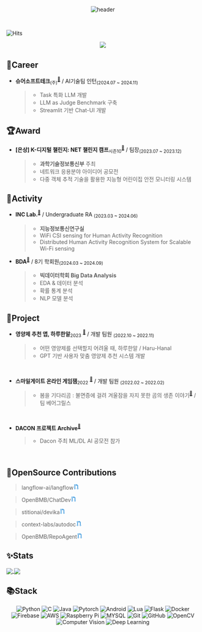 <!--  최상단 배너 (이름)  -->
<div align=center>

![header](https://capsule-render.vercel.app/api?type=waving&color=timeGradient&height=150&section=footer&text=Ryou%20InJae&fontSize=50&animation=scaleIn&fontAlignY=70&fontAlign=50&stroke=5550FF&strokeWidth=2&reversal=true)

<!-- hit 조회수 -->
<div align=left><br>
 
 ![Hits](https://hits.seeyoufarm.com/api/count/incr/badge.svg?url=https%3A%2F%2Fgithub.com%2Fsts07142&count_bg=%2379C83D&title_bg=%23555555&icon=github.svg&icon_color=%23E7E7E7&title=hits&edge_flat=false)
</div>

<!-- 포트폴리오  -->
<a href="https://www.notion.so/sts07142/_AI-_-c26b62bb5cea40c4b879ba64a82642b1">
        <img src="https://img.shields.io/badge/Portfolio-000000?style=for-the-badge&logo=notion&logoColor=white"> 
</a>


</div>

<!-- Career 정리 -->
## 💼Career

- **슈어소프트테크**<sub>(주)</sub><sup><a href="https://www.suresofttech.com/">🔗</a></sup> / AI기술팀 인턴<sub>(2024.07 ~ 2024.11)</sub>
  > * Task 특화 LLM 개발
  > * LLM as Judge Benchmark 구축
  > * Streamlit 기반 Chat-UI 개발

<!-- Award 정리 -->
## 🏆Award

- **[은상] K-디지털 챌린지: NET 챌린지 캠프**<sub>시즌10</sub><sup><a href="https://github.com/sts07142/GuardianWatch">🔗</a></sup> / 팀장<sub>(2023.07 ~ 2023.12)</sub>
  > * **과학기술정보통신부** 주최
  > * 네트워크 응용분야 아이디어 공모전
  > * 다중 객체 추적 기술을 활용한 지능형 어린이집 안전 모니터링 시스템

<!-- Activity 정리 -->
## 🚀Activity

- **INC Lab.**<sup><a href="https://sites.google.com/gachon.ac.kr/inclab">🔗</a></sup> / Undergraduate RA <sub>(2023.03 ~ 2024.06)</sub>
  > * **지능정보통신연구실**
  > * WiFi CSI sensing for Human Activity Recognition
  > * Distributed Human Activity Recognition System for Scalable Wi-Fi sensing

- **BDA**<sup><a href="https://cafe.naver.com/officialbac">🔗</a></sup> / 8기 학회원<sub>(2024.03 ~ 2024.09)</sub>
  > * **빅데이터학회 Big Data Analysis**
  > * EDA & 데이터 분석
  > * 확률 통계 분석
  > * NLP 모델 분석

<!-- Project 정리 -->
## 📂Project

<!-- 하루한알 -->
- <b>영양제 추천 앱, 하루한알</b><sub>2023</sub> <sup><a href="https://github.com/sts07142/HaruHanal-BackEnd">🔗</a></sup> / 개발 팀원 <sub>(2022.10 ~ 2022.11)</sub>
  > * 어떤 영양제를 선택할지 어려울 때, 하루한알 / Haru-Hanal<br>
  > * GPT 기반 사용자 맞춤 영양제 추천 시스템 개발
<br>
<!-- 실내 네비게이션 -->

<!-- 스마일게이트 온라인 게임잼 -->
- <b>스마일게이트 온라인 게임잼</b><sub>2022</sub> <sup><a href="https://page.onstove.com/indieboostlab/global/view/8210526">🔗</a></sup> / 개발 팀원 <sub>(2022.02 ~ 2022.02)</sub>
  > * 봄을 기다리곰 : 불면증에 걸려 겨울잠을 자지 못한 곰의 생존 이야기<sup><a href="https://store.onstove.com/ko/games/829?_gl=1%2au3wiog%2a_ga%2aMTA4ODE4OTQ5LjE3MDIzNzI0NTY.%2a_ga_H211STCMYT%2aMTcwMjM3MjU3MC4xLjEuMTcwMjM3Mjc3Mi42MC4wLjA.%2a_ga_GELB69ZD7J%2aMTcwMjM3MjU3NC4xLjEuMTcwMjM3Mjc3Mi42MC4wLjA.">🔗</a></sup> / 팀 베어그릴스
<br>
<!-- DACON 프로젝트 Archive -->

- **DACON 프로젝트 Archive**<sup><a href="https://github.com/sts07142/DACON-Archive">🔗</a></sup><b></b>
  > * Dacon 주최 ML/DL AI 공모전 참가
<br>

<!-- 오픈소스 기여 정리 -->
## 👋OpenSource Contributions

> langflow-ai/langflow<a href="https://github.com/langflow-ai/langflow/pull/2883"><img alt="PR" src="PR.png" width=15/></a>

> OpenBMB/ChatDev<a href="https://github.com/OpenBMB/ChatDev/pull/404"><img alt="PR" src="PR.png" width=15/></a>

> stitionai/devika<a href="https://github.com/stitionai/devika/pull/630"><img alt="PR" src="PR.png" width=15/></a>

> context-labs/autodoc<a href="https://github.com/context-labs/autodoc/pull/46"><img alt="PR" src="PR.png" width=15/></a>

> OpenBMB/RepoAgent<a href="https://github.com/OpenBMB/RepoAgent/pull/74"><img alt="PR" src="PR.png" width=15/></a>

<!-- Stats 정리 -->
## ✨️Stats 

<a href="https://github.com/sts07142">
  <img height=175 align="center" src="https://github-readme-stats-deploy-update.vercel.app/api?username=sts07142&count_private=true&theme=chartreuse-dark&show_icons=true&include_all_commits=true" />
</a>
<a href="https://github.com/sts07142">
  <img height=175 align="center" src="https://github-readme-stats-deploy-update.vercel.app/api/top-langs?username=sts07142&layout=compact&langs_count=4&theme=chartreuse-dark&count_private=true" />
  
<!-- <a href="https://github.com/sts07142">
  <img height=175 align="center" src="https://github-readme-stats.vercel.app/api?username=sts07142&count_private=true&theme=chartreuse-dark&show_icons=true" />
</a>
<a href="https://github.com/sts07142">
  <img height=175 align="center" src="https://github-readme-stats.vercel.app/api/top-langs?username=sts07142&layout=compact&langs_count=8&theme=chartreuse-dark" /> -->
</a>

<!-- Stack 정리 -->
## 📚Stack
<div align=center>

  ![Python](https://img.shields.io/badge/python-3776AB.svg?style=for-the-badge&logo=python&logoColor=white)
  ![C](https://img.shields.io/badge/C-A8B9CC?style=for-the-badge&logo=C&logoColor=white)
  ![Java](https://img.shields.io/badge/java-000000.svg?style=for-the-badge&logo=openjdk&logoColor=white)
  ![Pytorch](https://img.shields.io/badge/Pytorch-EE4C2C.svg?style=for-the-badge&logo=Pytorch&logoColor=white)
  ![Android](https://img.shields.io/badge/Android-34A853?style=for-the-badge&logo=android&logoColor=white)
  ![Lua](https://img.shields.io/badge/Lua-2C2D72?style=for-the-badge&logo=Lua&logoColor=white)
  ![Flask](https://img.shields.io/badge/flask-000000.svg?style=for-the-badge&logo=flask&logoColor=white)
  ![Docker](https://img.shields.io/badge/docker-2496ED.svg?style=for-the-badge&logo=docker&logoColor=white) 
  ![Firebase](https://img.shields.io/badge/firebase-FFCA28.svg?style=for-the-badge&logo=firebase)
  ![AWS](https://img.shields.io/badge/Amazon_AWS-232F3E?style=for-the-badge&logo=amazonaws&logoColor=white)
  ![Raspberry Pi](https://img.shields.io/badge/-RaspberryPi-A22846?style=for-the-badge&logo=Raspberry-Pi)
  ![MYSQL](https://img.shields.io/badge/mysql-4479A1.svg?style=for-the-badge&logo=mysql&logoColor=white)
  ![Git](https://img.shields.io/badge/git-F05032.svg?style=for-the-badge&logo=git&logoColor=white)
  ![GitHub](https://img.shields.io/badge/Github-181717?style=for-the-badge&logo=Github&logoColor=white)
  ![OpenCV](https://img.shields.io/badge/OpenCV-5C3EE8?style=for-the-badge&logo=OpenCV&logoColor=white)
  ![Computer Vision](https://img.shields.io/badge/Computer%20Vision-white)
  ![Deep Learning](https://img.shields.io/badge/Deep%20Learning-black)
  

</div>
